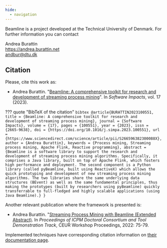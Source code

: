 ```yaml
---
hide:
  - navigation
---
```


Beamline is a project developed at the Technical University of Denmark. For further information you can contact

Andrea Burattin  
<https://andrea.burattin.net>  
<andbur@dtu.dk>


## Citation

Please, cite this work as:

* Andrea Burattin. "[Beamline: A comprehensive toolkit for research and development of streaming process mining](http://dx.doi.org/10.1016/j.simpa.2023.100551)". In *Software Impacts*, vol. 17 (2023).

??? quote "BibTeX of the citation"
    ```bibtex
    @article{BURATTIN2023100551,
      title = {Beamline: A comprehensive toolkit for research and development of streaming process mining},
      journal = {Software Impacts},
      volume = {17},
      pages = {100551},
      year = {2023},
      issn = {2665-9638},
      doi = {https://doi.org/10.1016/j.simpa.2023.100551},
      url = {https://www.sciencedirect.com/science/article/pii/S266596382300088X},
      author = {Andrea Burattin},
      keywords = {Process mining, Streaming process mining, Apache Flink, Reactive programming},
      abstract = {Beamline is a software library to support the research and development of streaming process mining algorithms. Specifically, it comprises a Java library, built on top of Apache Flink, which fosters high performance and deployment. The second component is a Python library (called pyBeamline, built using ReactiveX) which allows the quick prototyping and development of new streaming process mining algorithms. The two libraries share the same underlying data structures (BEvent) as well as the same fundamental principles, thus making the prototypes (built by researchers using pyBeamline) quickly transferrable to full-fledged and highly scalable applications (using Java Beamline).}
    }
    ```

Another relevant publication where the framework is presented is:

*   Andrea Burattin. "[Streaming Process Mining with Beamline (Extended Abstract)](https://ceur-ws.org/Vol-3299/Paper16.pdf). In *Proceedings of ICPM Doctoral Consortium and Tool Demonstration Track*, CEUR Workshop Proceedings, 2022: 75-79. 

Implemented techniques have corresponding citation information on [their documentation page](/implemented-techniques).